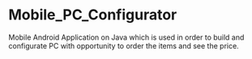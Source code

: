 # Mobile_PC_Configurator
Mobile Android Application on Java which is used in order to build and configurate PC with opportunity to order the items and see the price.
